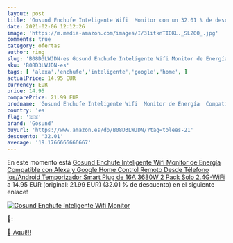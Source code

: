 ```yaml
---
layout: post
title: 'Gosund Enchufe Inteligente Wifi  Monitor con un 32.01 % de descuento'
date: 2021-02-06 12:12:26
image: 'https://m.media-amazon.com/images/I/31itknTIDKL._SL200_.jpg'
comments: true
category: ofertas
author: ring
slug: 'B08D3LWJDN-es Gosund Enchufe Inteligente Wifi Monitor de Energía...'
sku: 'B08D3LWJDN-es'
tags: [ 'alexa','enchufe','inteligente','google','home', ]
actualPrice: 14.95 EUR
currency: EUR
price: 14.95
comparePrice: 21.99 EUR
prodname: 'Gosund Enchufe Inteligente Wifi  Monitor de Energía  Compatible con Alexa y Google Home  Control Remoto Desde Télefono ios/Android  Temporizador  Smart Plug de 16A 3680W  2 Pack  Solo 2.4G-WiFi'
country: 'es'
flag: '🇪🇸'
brand: 'Gosund'
buyurl: 'https://www.amazon.es/dp/B08D3LWJDN/?tag=tolees-21'
descuento: '32.01'
average: '19.1766666666667'
---
```


En este momento está [Gosund Enchufe Inteligente Wifi  Monitor de Energía  Compatible con Alexa y Google Home  Control Remoto Desde Télefono ios/Android  Temporizador  Smart Plug de 16A 3680W  2 Pack  Solo 2.4G-WiFi](https://www.amazon.es/dp/B08D3LWJDN/?tag=tolees-21) a 14.95 EUR (original: 21.99 EUR) (32.01 %  de descuento) en el siguiente enlace!

[![Gosund Enchufe Inteligente Wifi  Monitor](https://m.media-amazon.com/images/I/31itknTIDKL._SL200_.jpg)](https://www.amazon.es/dp/B08D3LWJDN/?tag=tolees-21)

🔎:


[🛒 Aquí!!!](https://www.amazon.es/dp/B08D3LWJDN/?tag=tolees-21)
